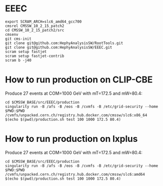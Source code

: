 # EEEC 

```
export SCRAM_ARCH=slc6_amd64_gcc700
cmsrel CMSSW_10_2_15_patch2
cd CMSSW_10_2_15_patch2/src
cmsenv
git cms-init
git clone git@github.com:HephyAnalysisSW/RootTools.git
git clone git@github.com:HephyAnalysisSW/EEEC.git
scram setup fastjet
scram setup fastjet-contrib
scram b -j40
```

# How to run production on CLIP-CBE
Produce 27 events at COM=1000 GeV with mT=172.5 and mW=80.4:
```
cd $CMSSW_BASE/src/EEEC/production
singularity run -B /afs -B /eos -B /cvmfs -B /etc/grid-security --home $PWD:$PWD /cvmfs/unpacked.cern.ch/registry.hub.docker.com/cmssw/slc6:x86_64 $(echo $(pwd)/production.sh test 100 1000 172.5 80.4)

```

# How to run production on lxplus
Produce 27 events at COM=1000 GeV with mT=172.5 and mW=80.4:
```
cd $CMSSW_BASE/src/EEEC/production
singularity run -B /afs -B /eos -B /cvmfs -B /etc/grid-security --home $PWD:$PWD /cvmfs/unpacked.cern.ch/registry.hub.docker.com/cmssw/slc6:amd64 $(echo $(pwd)/production.sh test 100 1000 172.5 80.4)

```
